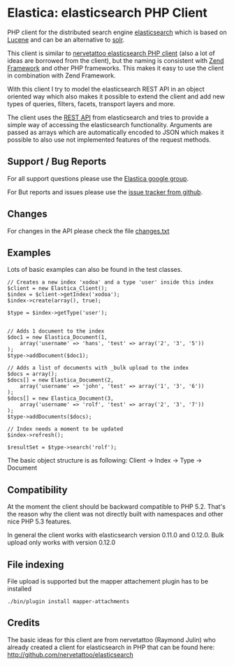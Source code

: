 Elastica: elasticsearch PHP Client
==================================


PHP client for the distributed search engine [elasticsearch](http://www.elasticsearch.com/) which is 
based on [Lucene](http://lucene.apache.org/java/docs/index.html) and can be an alternative to [solr](http://lucene.apache.org/solr/).

This client is similar to [nervetattoo elasticsearch PHP client](http://github.com/nervetattoo/elasticsearch) (also a lot of ideas are borrowed from the client),
but the naming is consistent with [Zend Framework](http://framework.zend.com/)
and other PHP frameworks. This makes it easy to use the client in combination with Zend Framework.

With this client I try to model the elasticsearch REST API in an object oriented way which also makes it possible to extend the client and add new types of queries,
filters, facets, transport layers and more.

The client uses the [REST API](http://www.elasticsearch.com/docs/elasticsearch/rest_api/) from elasticsearch and tries to
 provide a simple way of accessing the elasticsearch functionality.
Arguments are passed as arrays which are automatically encoded to JSON which makes it possible to also use not implemented features of the request methods.

Support / Bug Reports
---------------------
For all support questions please use the [Elastica google group](https://groups.google.com/group/elastica-php-client).

For But reports and issues please use the [issue tracker from github](https://github.com/ruflin/Elastica/issues).

Changes
-------
For changes in the API please check the file [changes.txt](https://github.com/ruflin/Elastica/blob/master/changes.txt)

Examples
--------

Lots of basic examples can also be found in the test classes.

	// Creates a new index 'xodoa' and a type 'user' inside this index
	$client = new Elastica_Client();    
	$index = $client->getIndex('xodoa');
	$index->create(array(), true);

	$type = $index->getType('user');


	// Adds 1 document to the index
	$doc1 = new Elastica_Document(1, 
		array('username' => 'hans', 'test' => array('2', '3', '5'))
	);
	$type->addDocument($doc1);

	// Adds a list of documents with _bulk upload to the index
	$docs = array();
	$docs[] = new Elastica_Document(2, 
		array('username' => 'john', 'test' => array('1', '3', '6'))
	);
	$docs[] = new Elastica_Document(3, 
		array('username' => 'rolf', 'test' => array('2', '3', '7'))
	);
	$type->addDocuments($docs);

	// Index needs a moment to be updated
	$index->refresh();

	$resultSet = $type->search('rolf');


The basic object structure is as following:
Client -> Index -> Type -> Document

Compatibility
-------------
At the moment the client should be backward compatible to PHP 5.2. That's the reason why 
the client was not directly built with namespaces and other nice PHP 5.3 features.

In general the client works with elasticsearch version 0.11.0 and 0.12.0. Bulk upload only works with version 0.12.0

File indexing
-------------
File upload is supported but the mapper attachement plugin has to be installed

	./bin/plugin install mapper-attachments

Credits
-------
The basic ideas for this client are from nervetattoo (Raymond Julin) who already created a client for elasticsearch in PHP that can be found here:
http://github.com/nervetattoo/elasticsearch